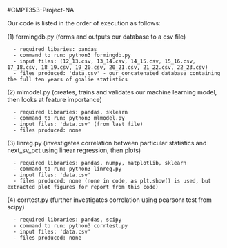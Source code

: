 #CMPT353-Project-NA


Our code is listed in the order of execution as follows:

(1) formingdb.py (forms and outputs our database to a csv file)

      - required libaries: pandas
      - command to run: python3 formingdb.py
      - input files: (12_13.csv, 13_14.csv, 14_15.csv, 15_16.csv, 17_18.csv, 18_19.csv, 19_20.csv, 20_21.csv, 21_22.csv, 22_23.csv)
      - files produced: 'data.csv' - our concatenated database containing the full ten years of goalie statistics
     
(2) mlmodel.py (creates, trains and validates our machine learning model, then looks at feature importance)

      - required libraries: pandas, sklearn
      - command to run: python3 mlmodel.py
      - input files: 'data.csv' (from last file)
      - files produced: none

(3) linreg.py (investigates correlation between particular statistics and next_sv_pct using linear regression, then plots)

      - required libraries: pandas, numpy, matplotlib, sklearn
      - command to run: python3 linreg.py
      - input files: 'data.csv'
      - files produced: none (none in code, as plt.show() is used, but extracted plot figures for report from this code)

(4) corrtest.py (further investigates correlation using pearsonr test from scipy)

      - required libraries: pandas, scipy
      - command to run: python3 corrtest.py
      - input files: 'data.csv'
      - files produced: none


